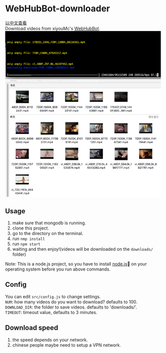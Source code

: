 # WebHubBot-downloader
[以中文查看](./README_ZH.md)  
Download videos from xiyouMc's [WebHubBot](https://github.com/xiyouMc/WebHubBot).   
![progress](./readme/progress.png)    
![downloads](./readme/downloads.png)

## Usage
1. make sure that mongodb is running.
2. clone this project.  
3. go to the directory on the terminal.  
4. run `nmp install`  
5. run `npm start`  
6. waiting and then enjoy!(videos will be downloaded on the `downloads/` folder)  

Note: This is a node.js project, so you have to install [node.js](https://nodejs.org/en/) on your operating system before you run above commands.

## Config
You can edit `src/config.js` to change settings.   
`NUM`: how many videos do you want to download? defaults to 100.  
`DOWNLOAD_DIR`: the folder to save videos. defaults to 'downloads/'.  
`TIMEOUT`: timeout value, defaults to 3 minutes.

## Download speed
1. the speed depends on your network.
2. chinese people maybe need to setup a VPN network.
